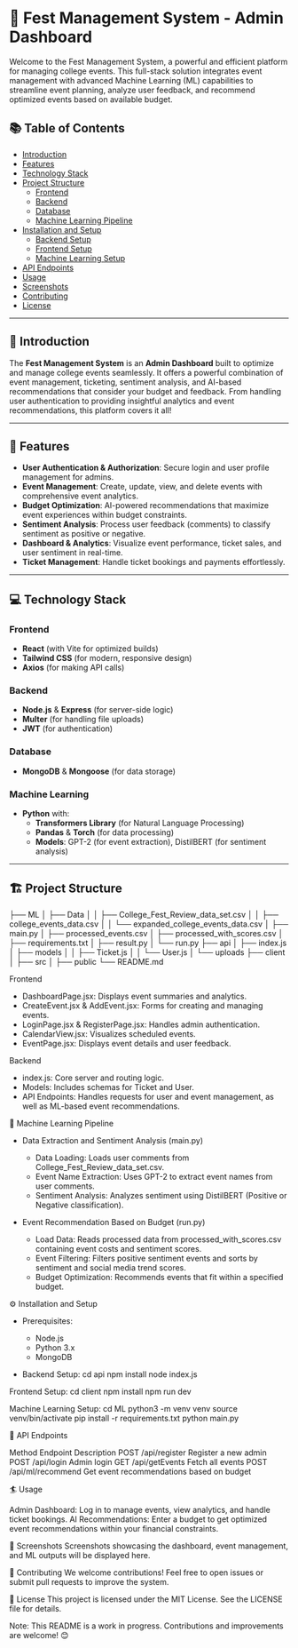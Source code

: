 # 🎉 Fest Management System - Admin Dashboard

Welcome to the Fest Management System, a powerful and efficient platform for managing college events. This full-stack solution integrates event management with advanced Machine Learning (ML) capabilities to streamline event planning, analyze user feedback, and recommend optimized events based on available budget.

## 📚 Table of Contents

- [Introduction](#introduction)
- [Features](#features)
- [Technology Stack](#technology-stack)
- [Project Structure](#project-structure)
  - [Frontend](#frontend)
  - [Backend](#backend)
  - [Database](#database)
  - [Machine Learning Pipeline](#machine-learning-pipeline)
- [Installation and Setup](#installation-and-setup)
  - [Backend Setup](#backend-setup)
  - [Frontend Setup](#frontend-setup)
  - [Machine Learning Setup](#machine-learning-setup)
- [API Endpoints](#api-endpoints)
- [Usage](#usage)
- [Screenshots](#screenshots)
- [Contributing](#contributing)
- [License](#license)

---

## 📝 Introduction

The **Fest Management System** is an **Admin Dashboard** built to optimize and manage college events seamlessly. It offers a powerful combination of event management, ticketing, sentiment analysis, and AI-based recommendations that consider your budget and feedback. From handling user authentication to providing insightful analytics and event recommendations, this platform covers it all!

---

## 🚀 Features

- **User Authentication & Authorization**: Secure login and user profile management for admins.
- **Event Management**: Create, update, view, and delete events with comprehensive event analytics.
- **Budget Optimization**: AI-powered recommendations that maximize event experiences within budget constraints.
- **Sentiment Analysis**: Process user feedback (comments) to classify sentiment as positive or negative.
- **Dashboard & Analytics**: Visualize event performance, ticket sales, and user sentiment in real-time.
- **Ticket Management**: Handle ticket bookings and payments effortlessly.

---

## 💻 Technology Stack

### Frontend
- **React** (with Vite for optimized builds)
- **Tailwind CSS** (for modern, responsive design)
- **Axios** (for making API calls)

### Backend
- **Node.js** & **Express** (for server-side logic)
- **Multer** (for handling file uploads)
- **JWT** (for authentication)

### Database
- **MongoDB** & **Mongoose** (for data storage)

### Machine Learning
- **Python** with:
  - **Transformers Library** (for Natural Language Processing)
  - **Pandas** & **Torch** (for data processing)
  - **Models**: GPT-2 (for event extraction), DistilBERT (for sentiment analysis)

---

## 🏗️ Project Structure

├── ML
│   ├── Data
│   │   ├── College_Fest_Review_data_set.csv
│   │   ├── college_events_data.csv
│   │   └── expanded_college_events_data.csv
│   ├── main.py
│   ├── processed_events.csv
│   ├── processed_with_scores.csv
│   ├── requirements.txt
│   ├── result.py
│   └── run.py
├── api
│   ├── index.js
│   ├── models
│   │   ├── Ticket.js
│   │   └── User.js
│   └── uploads
├── client
│   ├── src
│   ├── public
└── README.md

Frontend
- DashboardPage.jsx: Displays event summaries and analytics.
- CreateEvent.jsx & AddEvent.jsx: Forms for creating and managing events.
- LoginPage.jsx & RegisterPage.jsx: Handles admin authentication.
- CalendarView.jsx: Visualizes scheduled events.
- EventPage.jsx: Displays event details and user feedback.

Backend
- index.js: Core server and routing logic.
- Models: Includes schemas for Ticket and User.
- API Endpoints: Handles requests for user and event management, as well as ML-based event recommendations.

🧠 Machine Learning Pipeline
- Data Extraction and Sentiment Analysis (main.py)
  - Data Loading: Loads user comments from College_Fest_Review_data_set.csv.
  - Event Name Extraction: Uses GPT-2 to extract event names from user comments.
  - Sentiment Analysis: Analyzes sentiment using DistilBERT (Positive or Negative classification).
  
- Event Recommendation Based on Budget (run.py)
  - Load Data: Reads processed data from processed_with_scores.csv containing event costs and sentiment scores.
  - Event Filtering: Filters positive sentiment events and sorts by sentiment and social media trend scores.
  - Budget Optimization: Recommends events that fit within a specified budget.

⚙️ Installation and Setup
- Prerequisites:
  - Node.js
  - Python 3.x
  - MongoDB

- Backend Setup:
  cd api
  npm install
  node index.js


Frontend Setup:
cd client
npm install
npm run dev

Machine Learning Setup:
cd ML
python3 -m venv venv
source venv/bin/activate
pip install -r requirements.txt
python main.py

📡 API Endpoints

Method   Endpoint            Description
POST     /api/register       Register a new admin
POST     /api/login          Admin login
GET      /api/getEvents      Fetch all events
POST     /api/ml/recommend   Get event recommendations based on budget

🏄 Usage

Admin Dashboard: Log in to manage events, view analytics, and handle ticket bookings.
AI Recommendations: Enter a budget to get optimized event recommendations within your financial constraints.

📸 Screenshots 
Screenshots showcasing the dashboard, event management, and ML outputs will be displayed here.

🤝 Contributing 
We welcome contributions! Feel free to open issues or submit pull requests to improve the system.

📝 License 
This project is licensed under the MIT License. See the LICENSE file for details.

Note: This README is a work in progress. Contributions and improvements are welcome! 😊

